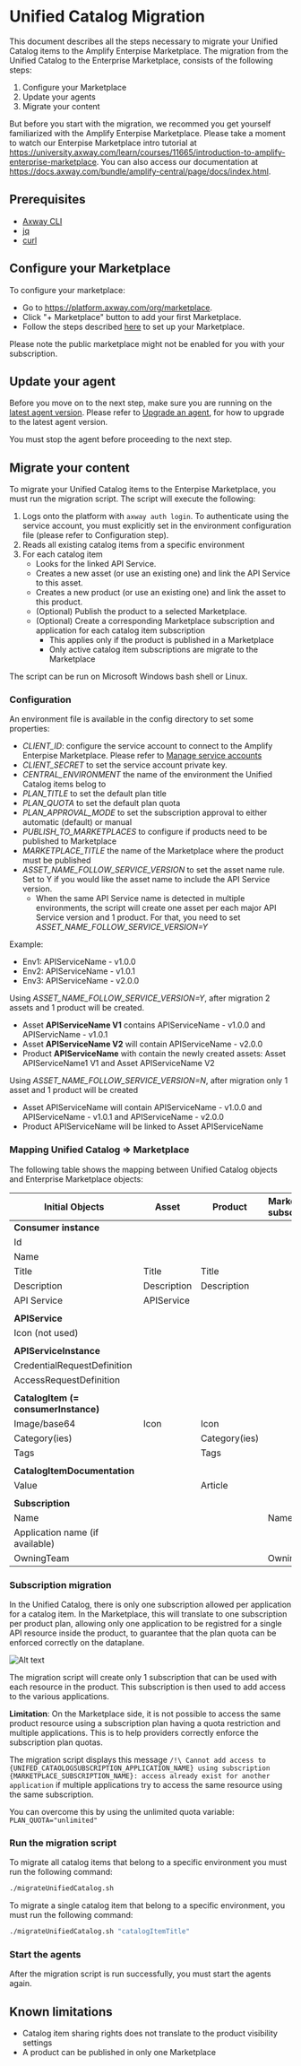 # Unified Catalog Migration

This document describes all the steps necessary to migrate your Unified Catalog items to the Amplify Enterpise Marketplace.
The migration from the Unified Catalog to the Enterprise Marketplace, consists of the following steps: 
1. Configure your Marketplace
2. Update your agents
3. Migrate your content

But before you start with the migration, we recommed you get yourself familiarized with the Amplify Enterpise Marketplace. 
Please take a moment to watch our Enterpise Marketplace intro tutorial at https://university.axway.com/learn/courses/11665/introduction-to-amplify-enterprise-marketplace. You can also access our documentation at 
https://docs.axway.com/bundle/amplify-central/page/docs/index.html.

## Prerequisites

* [Axway CLI](https://docs.axway.com/bundle/amplify-central/page/docs/integrate_with_central/cli_central/index.html)
* [jq](https://jqlang.github.io/jq/)
* [curl](https://curl.se/)

## Configure your Marketplace
To configure your marketplace: 
   * Go to https://platform.axway.com/org/marketplace.
   * Click "+ Marketplace" button to add your first Marketplace.
   * Follow the steps described [here](https://docs.axway.com/bundle/amplify-central/page/docs/manage_marketplace/customize_marketplace/index.html) to set up your Marketplace.

Please note the public marketplace might not be enabled for you with your subscription.

## Update your agent
Before you move on to the next step, make sure you are running on the [latest agent version](https://docs.axway.com/bundle/amplify-central/page/docs/amplify_relnotes/index.html).
Please refer to [Upgrade an agent]( https://docs.axway.com/bundle/amplify-central/page/docs/connect_manage_environ/connected_agent_common_reference/upgrade_agent/index.html), for how to upgrade to the latest agent version.

You must stop the agent before proceeding to the next step.

## Migrate your content

To migrate your Unified Catalog items to the Enterpise Marketplace, you must run the migration script. The script will execute the following:
1. Logs onto the platform with `axway auth login`. To authenticate using the service account, you must explicitly set in the environment configuration file (please refer to Configuration step).
2. Reads all existing catalog items from a specific environment
3. For each catalog item
    * Looks for the linked API Service.
    * Creates a new asset (or use an existing one) and link the API Service to this asset.
    * Creates a new product (or use an existing one) and link the asset to this product.
    * (Optional) Publish the product to a selected Marketplace.
    * (Optional) Create a corresponding Marketplace subscription and application for each catalog item subscription
      * This applies only if the product is published in a Marketplace
      * Only active catalog item subscriptions are migrate to the Marketplace
    
The script can be run on Microsoft Windows bash shell or Linux.

### Configuration

An environment file is available in the config directory to set some properties:

* _CLIENT_ID_: configure the service account to connect to the Amplify Enterpise Marketplace. Please refer to [Manage service accounts](https://docs.axway.com/bundle/platform-management/page/docs/management_guide/organizations/managing_organizations/managing_service_accounts/index.html)
* _CLIENT_SECRET_ to set the service account private key.
* _CENTRAL_ENVIRONMENT_ the name of the environment the Unified Catalog items belog to
* _PLAN_TITLE_ to set the default plan title
* _PLAN_QUOTA_ to set the default plan quota
* _PLAN_APPROVAL_MODE_ to set the subscription approval to either automatic (default) or manual
* _PUBLISH_TO_MARKETPLACES_ to configure if products need to be published to Marketplace
* _MARKETPLACE_TITLE_ the name of the Marketplace where the product must be published
* _ASSET_NAME_FOLLOW_SERVICE_VERSION_ to set the asset name rule. Set to Y if you would like the asset name to include the API Service version.
   * When the same API Service name is detected in multiple environments, the script will create one asset per each major API Service version and 1 product. For that, you need to set _ASSET_NAME_FOLLOW_SERVICE_VERSION=Y_

Example:

* Env1: APIServiceName - v1.0.0
* Env2: APIServiceName - v1.0.1
* Env3: APIServiceName - v2.0.0

Using _ASSET_NAME_FOLLOW_SERVICE_VERSION=Y_, after migration 2 assets and 1 product will be created.

* Asset **APIServiceName V1** contains APIServiceName - v1.0.0 and APIServicName - v1.0.1
* Asset **APIServiceName V2** will contain APIServiceName - v2.0.0
* Product **APIServiceName** with contain the newly created assets: Asset APIServiceName1 V1 and Asset APIServiceName V2

Using _ASSET_NAME_FOLLOW_SERVICE_VERSION=N_, after migration only 1 asset and 1 product will be created
* Asset APIServiceName will contain  APIServiceName - v1.0.0 and APIServiceName - v1.0.1 and APIServiceName - v2.0.0
* Product APIServiceName will be linked to Asset APIServiceName

### Mapping Unified Catalog => Marketplace

The following table shows the mapping between Unified Catalog objects and Enterprise Marketplace objects:

| Initial Objects                      | Asset                | Product       | Marketplace subscription | Marketplace application |
|------------------------------------|------------------------|---------------|--------------------------|-------------------------|
| **Consumer instance**                |                      |               |                          |                         |
|  Id                                  |                      |               |                          |                         |
|  Name                                |                      |               |                          |                         |
|  Title                               | Title                | Title         |                          |                         |
|  Description                         | Description          | Description   |                          |                         |
|  API Service                         | APIService           |               |                          |                         |
|                                      |                      |               |                          |                         |
| **APIService**                       |                      |               |                          |                         |
|  Icon (not used)                     |                      |               |                          |                         |
|                                      |                      |               |                          |                         |
| **APIServiceInstance**               |                      |               |                          |                         |
|  CredentialRequestDefinition         |                      |               |                          |                         |
|  AccessRequestDefinition             |                      |               |                          |                         |
|                                      |                      |               |                          |                         |
| **CatalogItem (= consumerInstance)** |                      |               |                          |                         |
|  Image/base64                        | Icon                 | Icon          |                          |                         |
|  Category(ies)                       |                      | Category(ies) |                          |                         |
|  Tags                                |                      | Tags          |                          |                         |
|                                      |                      |               |                          |                         |
| **CatalogItemDocumentation**         |                      |               |                          |                         |
|  Value                               |                      | Article       |                          |                         |
|                                      |                      |               |                          |                         |
| **Subscription**                     |                      |               |                          |                         |
|  Name                                |                      |               | Name                     |                         |
|  Application name (if available)     |                      |               |                          | Name                    |
|  OwningTeam                          |                      |               | OwningTeam               | OwningTeam              |

### Subscription migration
In the Unified Catalog, there is only one subscription allowed per application for a catalog item. 
In the Marketplace, this will translate to one subscription per product plan, allowing only one application to be registred for a single API resource inside the product, to guarantee that the plan quota can be enforced correctly on the dataplane.

![Alt text](subscription.png)

The migration script will create only 1 subscription that can be used with each resource in the product. This subscription is then used to add access to the various applications.

**Limitation**:
On the Marketplace side, it is not possible to access the same product resource using a subscription plan having a quota restriction and multiple applications. This is to help providers correctly enforce the subscription plan quotas.

The migration script displays this message `/!\ Cannot add access to {UNIFED_CATAOLOGSUBSCRIPTION_APPLICATION_NAME} using subscription {MARKETPLACE_SUBSCRIPTION_NAME}: access already exist for another application` if multiple applications try to access the same resource using the same subscription.

You can overcome this by using the unlimited quota variable: `PLAN_QUOTA="unlimited"`

### Run the migration script
To migrate all catalog items that belong to a specific environment you must run the following command:

```bash
./migrateUnifiedCatalog.sh
```
To migrate a single catalog item that belong to a specific environment, you must run the following command:

```bash
./migrateUnifiedCatalog.sh "catalogItemTitle"
```
### Start the agents
After the migration script is run successfully, you must start the agents again.

## Known limitations

* Catalog item sharing rights does not translate to the product visibility settings
* A product can be published in only one Marketplace
